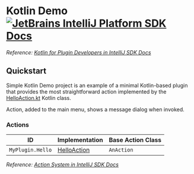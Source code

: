 # Kotlin Demo [![JetBrains IntelliJ Platform SDK Docs](https://jb.gg/badges/docs.svg)][docs]

*Reference: [Kotlin for Plugin Developers in IntelliJ SDK Docs][docs:kotlin]*

## Quickstart

Simple Kotlin Demo project is an example of a minimal Kotlin-based plugin that provides the most straightforward action
implemented by the [HelloAction.kt][file:HelloAction] Kotlin class.

Action, added to the main menu, shows a message dialog when invoked.

### Actions

| ID               | Implementation                  | Base Action Class |
|------------------|---------------------------------|-------------------|
| `MyPlugin.Hello` | [HelloAction][file:HelloAction] | `AnAction`        |

*Reference: [Action System in IntelliJ SDK Docs][docs:actions]*


[docs]: https://plugins.jetbrains.com/docs/intellij/

[docs:actions]: https://plugins.jetbrains.com/docs/intellij/basic-action-system.html

[docs:kotlin]: https://plugins.jetbrains.com/docs/intellij/kotlin.html

[file:HelloAction]: ./src/main/kotlin/org/intellij/sdk/kotlin/HelloAction.kt
